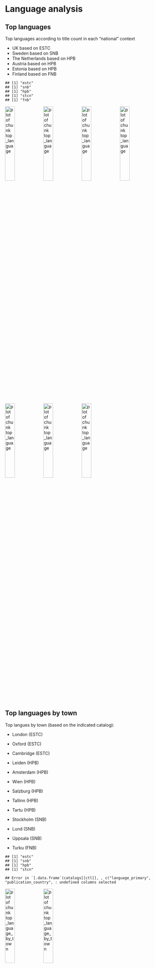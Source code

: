 # Language analysis


## Top languages

Top languages according to title count in each “national” context 

- UK based on ESTC
- Sweden based on SNB
- The Netherlands based on HPB 
- Austria based on HPB
- Estonia based on HPB
- Finland based on FNB




```
## [1] "estc"
## [1] "snb"
## [1] "hpb"
## [1] "stcn"
## [1] "fnb"
```

<img src="figure/top_language-1.png" title="plot of chunk top_language" alt="plot of chunk top_language" width="25%" /><img src="figure/top_language-2.png" title="plot of chunk top_language" alt="plot of chunk top_language" width="25%" /><img src="figure/top_language-3.png" title="plot of chunk top_language" alt="plot of chunk top_language" width="25%" /><img src="figure/top_language-4.png" title="plot of chunk top_language" alt="plot of chunk top_language" width="25%" /><img src="figure/top_language-5.png" title="plot of chunk top_language" alt="plot of chunk top_language" width="25%" /><img src="figure/top_language-6.png" title="plot of chunk top_language" alt="plot of chunk top_language" width="25%" /><img src="figure/top_language-7.png" title="plot of chunk top_language" alt="plot of chunk top_language" width="25%" />



## Top languages by town

Top langues by town (based on the indicated catalog):

- London (ESTC)
- Oxford (ESTC)
- Cambridge (ESTC)

- Leiden (HPB)
- Amsterdam (HPB)
- Wien (HPB)
- Salzburg (HPB)
- Tallinn (HPB)
- Tartu (HPB)

- Stockholm (SNB)
- Lund (SNB)
- Uppsala (SNB)

- Turku (FNB)




```
## [1] "estc"
## [1] "snb"
## [1] "hpb"
## [1] "stcn"
```

```
## Error in `[.data.frame`(catalogs[[ctl]], , c("language_primary", "publication_country", : undefined columns selected
```

<img src="figure/top_language_by_town-1.png" title="plot of chunk top_language_by_town" alt="plot of chunk top_language_by_town" width="25%" /><img src="figure/top_language_by_town-2.png" title="plot of chunk top_language_by_town" alt="plot of chunk top_language_by_town" width="25%" />





